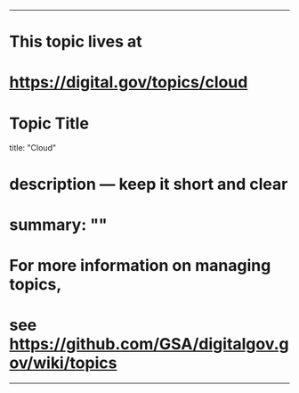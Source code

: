 
---
# This topic lives at
# https://digital.gov/topics/cloud

# Topic Title
title: "Cloud"

# description — keep it short and clear
# summary: ""


# For more information on managing topics,
# see https://github.com/GSA/digitalgov.gov/wiki/topics
---